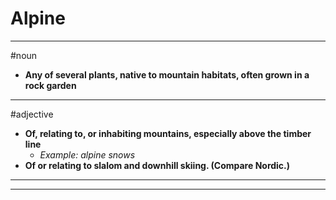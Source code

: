 # Alpine
---
#noun
- **Any of several plants, native to mountain habitats, often grown in a rock garden**
---
#adjective
- **Of, relating to, or inhabiting mountains, especially above the timber line**
	- _Example: alpine snows_
- **Of or relating to slalom and downhill skiing. (Compare Nordic.)**
---
---
